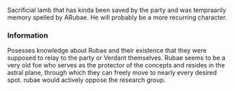 Sacrificial lamb that has kinda been saved by the party and was tempraarily memory spelled by ARubae. He will probably be a more recurring character.

### Information
Posesses knowledge about Rubae and their existence that they were supposed to relay to the party or Verdant themselves. Rubae seems to be a very old foe who serves as the protector of the concepts and resides in the astral plane, through which they can freely move to nearly every desired spot. rubae would actively oppose the research group.

